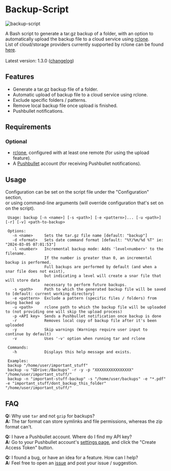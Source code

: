 # Backup-Script

![backup-script](https://user-images.githubusercontent.com/8832013/84669169-3bce8200-af2d-11ea-850c-d40e2521e6d5.png)

A Bash script to generate a tar.gz backup of a folder, with an option to automatically upload the backup file to a cloud service using [rclone](https://github.com/rclone/rclone).  
List of cloud/storage providers currently supported by rclone can be found [here](https://github.com/rclone/rclone#storage-providers).
<br>  
Latest version: 1.3.0 ([changelog](https://github.com/MichaelYochpaz/Backup-Script/blob/master/changelog.md))

## Features
* Generate a tar.gz backup file of a folder.
* Automatic upload of backup file to a cloud service using rclone.
* Exclude specific folders / patterns.
* Remove local backup file once upload is finished.
* Pushbullet notifications.

##  Requirements
### Optional
* [rclone](https://github.com/rclone/rclone), configured with at least one remote (for using the upload feature).
* A [Pushbullet](https://www.pushbullet.com/) account (for receiving Pushbullet notifications).

## Usage
Configuration can be set on the script file under the "Configuration" section,  
or using command-line arguments (will override configuration that's set on on the script).
```
 Usage: backup [-n <name>] [-s <path>] [-e <pattern>]... [-u <path>] [-r] [-v] <path-to-backup>

 Options:
   -n <name>     Sets the tar.gz file name [default: "backup"]
   -d <format>   Sets date command format [default: "%Y/%m/%d %T" ie: "2024-03-05 07:01:53"]
   -l <number>   Incremental backup mode: Adds 'level<number>' to the filename.
                 If the number is greater than 0, an incremental backup is performed.
                 Full backups are performed by default (and when a snar file does not exist), 
                 but indicating a level will create a snar file that will store data 
                 necessary to perform future backups.
   -s <path>     Path to which the generated backup file will be saved to [default: current working directory]
   -e <pattern>  Exclude a pattern (specific files / folders) from being backed up
   -u <path>     rclone path to which the backup file will be uploaded to (not providing one will skip the upload process)
   -p <API key>  Sends a Pushbullet notification once backup is done
   -r            Removes local copy of backup file after it's been uploaded
   -y            Skip warnings (Warnings require user input to continue by default)
   -v            Uses '-v' option when running tar and rclone

 Commands:
   -h            Displays this help message and exists.

 Examples:
 backup "/home/user/important_stuff"
 backup -u "GDrive:/Backups" -r -y -p "XXXXXXXXXXXXXXXX" "/home/user/important_stuff/" 
 backup -n "important-stuff-backup" -s "/home/user/backups" -e "*.pdf" -e "important_stuff/dont_backup_this_folder" "/home/user/important_stuff/"
```

## FAQ
**Q:** Why use `tar` and not `gzip` for backups?  
**A:** The tar format can store symlinks and file permissions, whereas the zip format can't.

**Q:** I have a Pushbullet account. Where do I find my API key?  
**A:** Go to your Pushbullet account's [settings page](https://www.pushbullet.com/#settings/account), and click the "Create Access Token" button.

**Q:** I found a bug, or have an idea for a feature. How can I help?  
**A:** Feel free to open an [issue](https://github.com/MichaelYochpaz/Backup-Script/issues) and post your issue / suggestion.